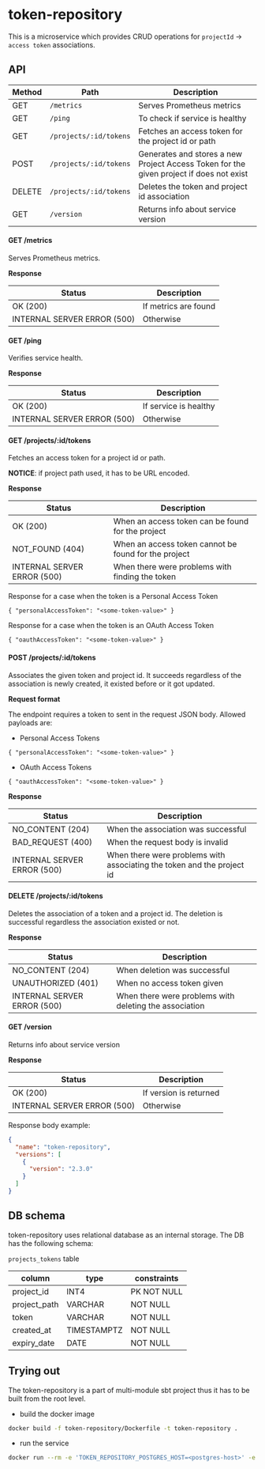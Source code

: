 # token-repository

This is a microservice which provides CRUD operations for `projectId` -> `access token` associations.

## API

| Method | Path                       | Description                                                                             |
|--------|----------------------------|-----------------------------------------------------------------------------------------|
| GET    | ```/metrics```             | Serves Prometheus metrics                                                               |
| GET    | ```/ping```                | To check if service is healthy                                                          |
| GET    | ```/projects/:id/tokens``` | Fetches an access token for the project id or path                                      |
| POST   | ```/projects/:id/tokens``` | Generates and stores a new Project Access Token for the given project if does not exist |
| DELETE | ```/projects/:id/tokens``` | Deletes the token and project id association                                            |
| GET    | ```/version```             | Returns info about service version                                                      |

#### GET /metrics

Serves Prometheus metrics.

**Response**

| Status                     | Description          |
|----------------------------|----------------------|
| OK (200)                   | If metrics are found |
| INTERNAL SERVER ERROR (500)| Otherwise            |

#### GET /ping

Verifies service health.

**Response**

| Status                     | Description           |
|----------------------------|-----------------------|
| OK (200)                   | If service is healthy |
| INTERNAL SERVER ERROR (500)| Otherwise             |

#### GET /projects/:id/tokens

Fetches an access token for a project id or path.

**NOTICE**: if project path used, it has to be URL encoded.

**Response**

| Status                     | Description                                          |
|----------------------------|------------------------------------------------------|
| OK (200)                   | When an access token can be found for the project    |
| NOT_FOUND (404)            | When an access token cannot be found for the project |
| INTERNAL SERVER ERROR (500)| When there were problems with finding the token      |

Response for a case when the token is a Personal Access Token
```
{ "personalAccessToken": "<some-token-value>" }
```

Response for a case when the token is an OAuth Access Token
```
{ "oauthAccessToken": "<some-token-value>" }
```

#### POST /projects/:id/tokens

Associates the given token and project id. It succeeds regardless of the association is newly created, it existed before or it got updated. 

**Request format**

The endpoint requires a token to sent in the request JSON body. Allowed payloads are:

* Personal Access Tokens
```
{ "personalAccessToken": "<some-token-value>" }
```

* OAuth Access Tokens
```
{ "oauthAccessToken": "<some-token-value>" }
```

**Response**

| Status                     | Description                                                            |
|----------------------------|------------------------------------------------------------------------|
| NO_CONTENT (204)           | When the association was successful                                    |
| BAD_REQUEST (400)          | When the request body is invalid                                       |
| INTERNAL SERVER ERROR (500)| When there were problems with associating the token and the project id |

#### DELETE /projects/:id/tokens

Deletes the association of a token and a project id. The deletion is successful regardless the association existed or not.

**Response**

| Status                      | Description                                            |
|-----------------------------|--------------------------------------------------------|
| NO_CONTENT (204)            | When deletion was successful                           |
| UNAUTHORIZED (401)          | When no access token given                             |
| INTERNAL SERVER ERROR (500) | When there were problems with deleting the association |

#### GET /version

Returns info about service version

**Response**

| Status                     | Description            |
|----------------------------|------------------------|
| OK (200)                   | If version is returned |
| INTERNAL SERVER ERROR (500)| Otherwise              |

Response body example:

```json
{
  "name": "token-repository",
  "versions": [
    {
      "version": "2.3.0"
    }
  ]
}
```

## DB schema

token-repository uses relational database as an internal storage. The DB has the following schema:

`projects_tokens` table

| column       | type        | constraints |
|--------------|-------------|-------------|
| project_id   | INT4        | PK NOT NULL |
| project_path | VARCHAR     | NOT NULL    |
| token        | VARCHAR     | NOT NULL    |
| created_at   | TIMESTAMPTZ | NOT NULL    |
| expiry_date  | DATE        | NOT NULL    |

## Trying out

The token-repository is a part of multi-module sbt project thus it has to be built from the root level.

- build the docker image

```bash
docker build -f token-repository/Dockerfile -t token-repository .
```

- run the service

```bash
docker run --rm -e 'TOKEN_REPOSITORY_POSTGRES_HOST=<postgres-host>' -e 'TOKEN_REPOSITORY_POSTGRES_USER=<user>' -e 'TOKEN_REPOSITORY_POSTGRES_PASSWORD=<password>' -e 'TOKEN_ENCRYPTION_SECRET=<openssl rand -hex 8|base64>' -p 9003:9003 token-repository
```
